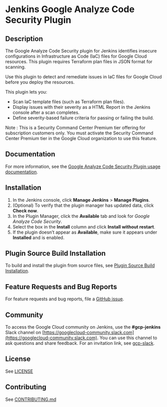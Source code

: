 <!--
Copyright 2024 Google LLC

Licensed under the Apache License, Version 2.0 (the "License");
you may not use this file except in compliance with the License.
You may obtain a copy of the License at

     https://www.apache.org/licenses/LICENSE-2.0

Unless required by applicable law or agreed to in writing, software
distributed under the License is distributed on an "AS IS" BASIS,
WITHOUT WARRANTIES OR CONDITIONS OF ANY KIND, either express or implied.
See the License for the specific language governing permissions and
limitations under the License.
-->
Jenkins Google Analyze Code Security Plugin
=====================


## Description
The Google Analyze Code Security plugin for Jenkins identifies insecure configurations in Infrastructure as Code (IaC) files for Google Cloud resources. This plugin requires Terraform plan files
in JSON format for scanning.


Use this plugin to detect and remediate issues in IaC files for Google Cloud before you deploy the resources.


This plugin lets you:
- Scan IaC template files (such as Terraform plan files).
- Display issues with their severity as a HTML Report in the Jenkins console after a scan completes.
- Define severity-based failure criteria for passing or failing the build.


Note : This is a Security Command Center Premium tier offering for subscription customers only. You must activate the Security Command Center Premium tier in the Google Cloud organization to use this feature.




## Documentation
For more information,  see the [Google Analyze Code Security Plugin usage documentation](docs/home.md).


## Installation
1. In the Jenkins console, click **Manage Jenkins** > **Manage Plugins**.
1. (Optional) To verify that the plugin manager has updated data, click **Check now**.
1. In the Plugin Manager, click the **Available** tab and look for *Google Analyze Code Security*.
1. Select the box in the **Install** column and click **Install without restart**.
1. If the plugin doesn’t appear as **Available**, make sure it appears under **Installed** and is enabled.


## Plugin Source Build Installation
To build and install the plugin from source files, see [Plugin Source Build Installation](docs/source_build_installation.md).


## Feature Requests and Bug Reports
For feature requests and bug reports, file a [GitHub issue](https://github.com/jenkinsci/google-analyze-code-security-plugin/issues).


## Community


To access the Google Cloud community on Jenkins, use the **#gcp-jenkins** Slack channel on
[https://googlecloud-community.slack.com](https://googlecloud-community.slack.com). You can  use this channel to ask questions and share feedback. For an invitation link, see [gcp-slack](https://cloud.google.com/community#home-support).


## License
See [LICENSE](LICENSE.md)


## Contributing
See [CONTRIBUTING.md](CONTRIBUTING.md)
